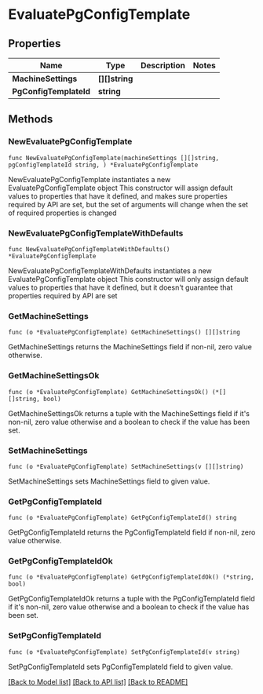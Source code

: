 # EvaluatePgConfigTemplate

## Properties

Name | Type | Description | Notes
------------ | ------------- | ------------- | -------------
**MachineSettings** | **[][]string** |  | 
**PgConfigTemplateId** | **string** |  | 

## Methods

### NewEvaluatePgConfigTemplate

`func NewEvaluatePgConfigTemplate(machineSettings [][]string, pgConfigTemplateId string, ) *EvaluatePgConfigTemplate`

NewEvaluatePgConfigTemplate instantiates a new EvaluatePgConfigTemplate object
This constructor will assign default values to properties that have it defined,
and makes sure properties required by API are set, but the set of arguments
will change when the set of required properties is changed

### NewEvaluatePgConfigTemplateWithDefaults

`func NewEvaluatePgConfigTemplateWithDefaults() *EvaluatePgConfigTemplate`

NewEvaluatePgConfigTemplateWithDefaults instantiates a new EvaluatePgConfigTemplate object
This constructor will only assign default values to properties that have it defined,
but it doesn't guarantee that properties required by API are set

### GetMachineSettings

`func (o *EvaluatePgConfigTemplate) GetMachineSettings() [][]string`

GetMachineSettings returns the MachineSettings field if non-nil, zero value otherwise.

### GetMachineSettingsOk

`func (o *EvaluatePgConfigTemplate) GetMachineSettingsOk() (*[][]string, bool)`

GetMachineSettingsOk returns a tuple with the MachineSettings field if it's non-nil, zero value otherwise
and a boolean to check if the value has been set.

### SetMachineSettings

`func (o *EvaluatePgConfigTemplate) SetMachineSettings(v [][]string)`

SetMachineSettings sets MachineSettings field to given value.


### GetPgConfigTemplateId

`func (o *EvaluatePgConfigTemplate) GetPgConfigTemplateId() string`

GetPgConfigTemplateId returns the PgConfigTemplateId field if non-nil, zero value otherwise.

### GetPgConfigTemplateIdOk

`func (o *EvaluatePgConfigTemplate) GetPgConfigTemplateIdOk() (*string, bool)`

GetPgConfigTemplateIdOk returns a tuple with the PgConfigTemplateId field if it's non-nil, zero value otherwise
and a boolean to check if the value has been set.

### SetPgConfigTemplateId

`func (o *EvaluatePgConfigTemplate) SetPgConfigTemplateId(v string)`

SetPgConfigTemplateId sets PgConfigTemplateId field to given value.



[[Back to Model list]](../README.md#documentation-for-models) [[Back to API list]](../README.md#documentation-for-api-endpoints) [[Back to README]](../README.md)


